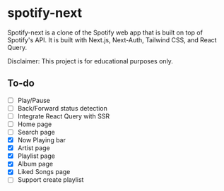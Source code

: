 # spotify-next

Spotify-next is a clone of the Spotify web app that is built on top of Spotify's API. It is built with Next.js, Next-Auth, Tailwind CSS, and React Query.

Disclaimer: This project is for educational purposes only.

## To-do

- [ ] Play/Pause
- [ ] Back/Forward status detection
- [ ] Integrate React Query with SSR
- [ ] Home page
- [ ] Search page
- [x] Now Playing bar
- [x] Artist page
- [x] Playlist page
- [x] Album page
- [x] Liked Songs page
- [ ] Support create playlist
